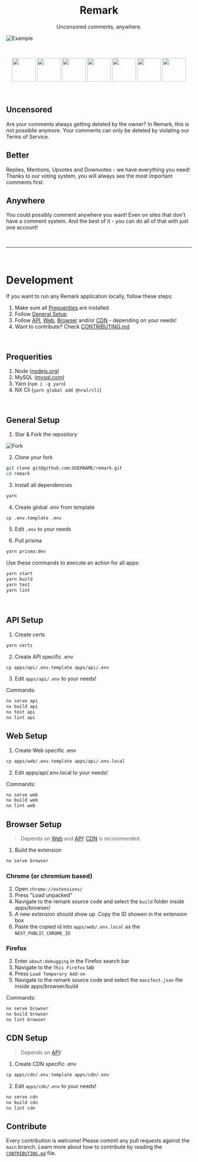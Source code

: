 <h1 align="center">Remark</h1>
<p align="center">Uncensored comments, anywhere.</p>

![Example](https://imgur.com/NIrYptJ.png)

<br />
<!-- TODO: Update href's -->
<p align="center">
  <a href="https://chrome.google.com/webstore/detail/remark/x" target="_blank"><img src="https://imgur.com/3C4iKO0.png" width="64" height="64"></a>
  <a href="https://addons.mozilla.org/firefox/addon/remark/x" target="_blank"><img src="https://imgur.com/ihXsdDO.png" width="64" height="64"></a>
  <a href="https://microsoftedge.microsoft.com/addons/detail/remark/x" target="_blank"><img src="https://imgur.com/vMcaXaw.png" width="64" height="64"></a>
  <a href="https://addons.opera.com/extensions/details/remark/" target="_blank"><img src="https://imgur.com/nSJ9htU.png" width="64" height="64"></a>
  <a href="https://chrome.google.com/webstore/detail/remark/x" target="_blank"><img src="https://imgur.com/EuDp4vP.png" width="64" height="64"></a>
  <a href="https://chrome.google.com/webstore/detail/remark/x" target="_blank"><img src="https://imgur.com/z8yjLZ2.png" width="64" height="64"></a>
  <a href="https://addons.mozilla.org/firefox/addon/remark/" target="_blank"><img src="https://imgur.com/MQYBSrD.png" width="64" height="64"></a>
</p>
<br />

## Uncensored

Are your comments always getting deleted by the owner? In Remark, this is not possiblle anymore. Your comments can only be deleted by violating our Terms of Service.

## Better

Replies, Mentions, Upvotes and Downvotes - we have everything you need! Thanks to our voting system, you will always see the most important comments first.

## Anywhere

You could possibly comment anywhere you want! Even on sites that don't have a comment system. And the best of it - you can do all of that with just one account!

<br />

---

<br />

# Development

If you want to run any Remark application locally, follow these steps:

1. Make sure all [Prequerities](README.md#Prequerities) are installed
2. Follow [General Setup](README.md#General-Setup)
3. Follow [API](README.md#API-Setup), [Web](README.md#Web-Setup), [Browser](SETIP.md#Browser-Setup) and/or [CDN](SETIP.md#CDN-Setup) - depending on your needs!
4. Want to contribute? Check [CONTRIBUTING.md](CONTRIBUTING.md)

<br />

## Prequerities

1. Node ([nodejs.org](https://nodejs.org/en/download/))
2. MySQL ([mysql.com](https://www.mysql.com/de/downloads/))
3. Yarn (`npm i -g yarn`)
4. NX Cli (`yarn global add @nrwl/cli`)

<br />

## General Setup

1. Star & Fork the repository

![Fork](https://imgur.com/GeR5OCY.png)

2. Clone your fork

```bash
git clone git@github.com:USERNAME/remark.git
cd remark
```

3. Install all dependencies

```bash
yarn
```

4. Create global .env from template

```bash
cp .env.template .env
```

5. Edit `.env` to your needs

6. Pull prisma

```bash
yarn prisma:dev
```

Use these commands to execute an action for all apps:

```bash
yarn start
yarn build
yarn test
yarn lint
```

<br />

## API Setup

1. Create certs

```bash
yarn certs
```

2. Create API specific .env

```bash
cp apps/api/.env.template apps/api/.env
```

3. Edit `apps/api/.env` to your needs!

Commands:

```bash
nx serve api
nx build api
nx test api
nx lint api
```

## Web Setup

1. Create Web specific .env

```bash
cp apps/web/.env.template apps/api/.env.local
```

2. Edit apps/api/.env.local to your needs!

Commands:

```bash
nx serve web
nx build web
nx lint web
```

## Browser Setup

> Depends on [Web](README.md#Web-Setup) and [API](README.md#API-Setup)! [CDN](README.md#CDN-Setup) is recommended.

1. Build the extension

```bash
nx serve browser
```

### Chrome (or chromium based)

2. Open `chrome://extensions/`
3. Press "Load unpacked"
4. Navigate to the remark source code and select the `build` folder inside apps/browser/
5. A new extension should show up. Copy the ID showen in the extension box
6. Paste the copied id into `apps/web/.env.local` as the `NEXT_PUBLIC_CHROME_ID`

### Firefox

2. Enter `about:debugging` in the Firefox search bar
3. Navigate to the `This Firefox` tab
4. Press `Load Temporary Add-on`
5. Navigate to the remark source code and select the `manifest.json` file inside apps/browser/build

Commands:

```bash
nx serve browser
nx build browser
nx lint browser
```

## CDN Setup

> Depends on [API](README.md#API-Setup)!

1. Create CDN specific .env

```bash
cp apps/cdn/.env.template apps/cdn/.env
```

2. Edit `apps/cdn/.env` to your needs!

```bash
nx serve cdn
nx build cdn
nx lint cdn
```

## Contribute

Every contribution is welcome! Please commit any pull requests against the `main` branch. Learn more about how to contribute by reading the [`CONTRIBUTING.md`](CONTRIBUTING.md) file.
